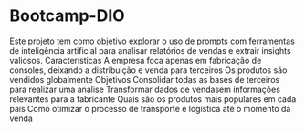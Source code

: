 # Bootcamp-DIO
Este projeto tem como objetivo explorar o uso de prompts com ferramentas de inteligência artificial para analisar relatórios de vendas e extrair insights valiosos. 
Características
A empresa foca apenas em fabricação de consoles, deixando a distribuição e venda para terceiros
Os produtos são vendidos globalmente
Objetivos
 Consolidar todas as bases de terceiros para realizar uma análise
 Transformar dados de vendasem informações relevantes para a fabricante
 Quais são os produtos mais populares em cada país
 Como otimizar o processo de transporte e logística até o momento da venda
